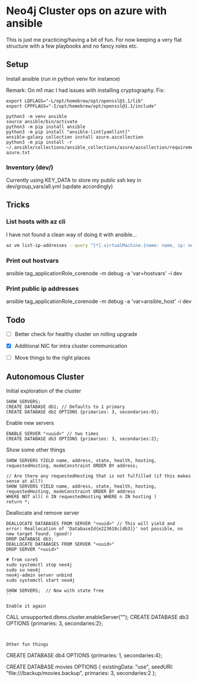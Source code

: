 
# Neo4j Cluster ops on azure with ansible
This is just me practicing/having a bit of fun. For now keeping a very flat structure with a few playbooks and no fancy roles etc.

## Setup
Install ansible (run in python venv for instance)

Remark: On m1 mac I had issues with installing cryptography. Fix:
```shell
export LDFLAGS="-L/opt/homebrew/opt/openssl@1.1/lib"
export CPPFLAGS="-I/opt/homebrew/opt/openssl@1.1/include"
```

```shell
python3 -m venv ansible
source ansible/bin/activate
python3 -m pip install ansible
python3 -m pip install "ansible-lint[yamllint]"
ansible-galaxy collection install azure.azcollection
python3 -m pip install -r ~/.ansible/collections/ansible_collections/azure/azcollection/requirements-azure.txt
```


### Inventory (dev/)
Currently using KEY_DATA to store my public ssh key in dev/group_vars/all.yml (update accordingly)


## Tricks

### List hosts with az cli
I have not found a clean way of doing it with ansible...
```bash
az vm list-ip-addresses --query "[*].virtualMachine.{name: name, ip: network.publicIpAddresses[0].ipAddress}" -o tsv
```

### Print out hostvars
ansible tag_applicationRole_corenode -m debug -a 'var=hostvars' -i dev

### Print public ip addresses
ansible tag_applicationRole_corenode -m debug -a 'var=ansible_host' -i dev

## Todo

- [ ] Better check for healthy cluster on rolling upgrade
- [x] Additional NIC for intra cluster communication
- [ ] Move things to the right places


## Autonomous Cluster

Initial exploration of the cluster
```
SHOW SERVERS;
CREATE DATABASE db1; // Defaults to 1 primary
CREATE DATABASE db2 OPTIONS {primaries: 3, secondaries:0};
```

Enable new servers
```
ENABLE SERVER "<uuid>" // two times
CREATE DATABASE db3 OPTIONS {primaries: 3, secondaries:2};
```

Show some other things
```
SHOW SERVERS YIELD name, address, state, health, hosting, requestedHosting, modeConstraint ORDER BY address;

// Are there any requestedHosting that is not fulfilled (if this makes sense at all?)
SHOW SERVERS YIELD name, address, state, health, hosting, requestedHosting, modeConstraint ORDER BY address
WHERE NOT all( n IN requestedHosting WHERE n IN hosting )
return *;
```

Deallocate and remove server
```
DEALLOCATE DATABASES FROM SERVER "<uuid>" // This will yield and error: Reallocation of 'DatabaseId{e223618c[db3]}' not possible, no new target found. (good!)
DROP DATABASE db3; 
DEALLOCATE DATABASES FROM SERVER "<uuid>"
DROP SERVER "<uuid>"

# from core5
sudo systemctl stop neo4j
sudo su neo4j
neo4j-admin server unbind
sudo systemctl start neo4j

SHOW SERVERS;  // Now with state free 
``

Enable it again
```
CALL unsupported.dbms.cluster.enableServer("<uuid>");
CREATE DATABASE db3 OPTIONS {primaries: 3, secondaries:2};
```


Other fun things
```
CREATE DATABASE db4 OPTIONS {primaries: 1, secondaries:4};


CREATE DATABASE movies OPTIONS { existingData: "use",
    seedURI: "file:///backup/movies.backup",
    primaries: 3, secondaries:2
};


```
